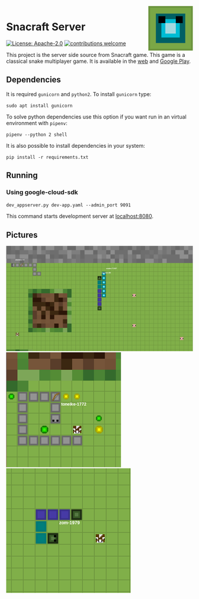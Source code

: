 <img src="/pictures/icon.png?raw=true" align="right" title="Snacraft Logo" width="120">

# Snacraft Server
[![License: Apache-2.0](https://img.shields.io/badge/license-Apache%202-blue.svg?style=flat)](https://opensource.org/licenses/Apache-2.0) [![contributions welcome](https://img.shields.io/badge/contributions-welcome-brightgreen.svg?style=flat)](https://github.com/dhiogoboza/snacraft-server/issues)

This project is the server side source from Snacraft game. This game is a classical snake multiplayer game. It is available in the [web](http://snacraft.appspot.com/) and [Google Play](https://play.google.com/store/apps/details?id=io.snacraft.game).

## Dependencies

It is required `gunicorn` and `python2`. To install `gunicorn` type:
```
sudo apt install gunicorn
```

To solve python dependencies use this option if you want run in an virtual environment with `pipenv`:
```
pipenv --python 2 shell
```

It is also possible to install dependencies in your system:
```
pip install -r requirements.txt
```

## Running

### Using google-cloud-sdk

```
dev_appserver.py dev-app.yaml --admin_port 9091
```

This command starts development server at [localhost:8080](localhost:8080).

## Pictures

<img src="/pictures/screenshot01.png?raw=true">
<img src="/pictures/screenshot02.png?raw=true">
<img src="/pictures/screenshot03.png?raw=true">
